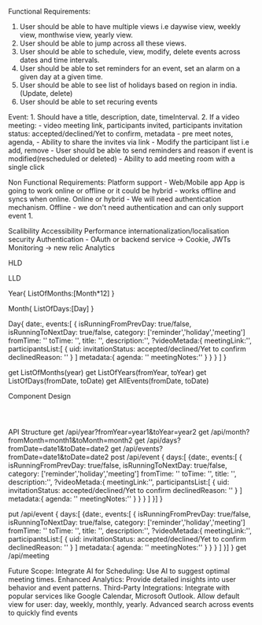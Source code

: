 Functional Requirements:

1. User should be able to have multiple views i.e daywise view, weekly view, monthwise view, yearly view.
2. User should be able to jump across all these views.
3. User should be able to schedule, view, modify, delete events across dates and time intervals.
4. User should be able to set reminders for an event, set an alarm on a given day at a given time.
5. User should be able to see list of holidays based on region in india.(Update, delete)
6. User should be able to set recuring events

Event:
    1. Should have a title, description, date, timeInterval.
    2. If a video meeting:
        - video meeting link, participants invited, participants invitation status: accepted/declined/Yet to confirm, metadata - pre meet notes, agenda, 
        - Ability to share the invites via link
        - Modify the participant list i.e add, remove
        - User should be able to send reminders and reason if event is modified(rescheduled or deleted)
        - Ability to add meeting room with a single click


Non Functional Requirements:
Platform support - Web/Mobile app
App is going to work online or offline or it could be hybrid - works offline and syncs when online.
Online or hybrid - We will need authentication mechanism.
Offline - we don't need authentication and can only support event 1.

Scalibility 
Accessibility 
Performance
internationalization/localisation
security 
Authentication -  OAuth or backend service -> Cookie, JWTs
Monitoring -> new relic
Analytics

HLD

LLD

Year{
    ListOfMonths:[Month*12]
}

Month{
    ListOfDays:[Day]
}

Day{
    date:,
    events:[
        {
            isRunningFromPrevDay: true/false,
            isRunningToNextDay: true/false,
            category: ['reminder','holiday','meeting']
            fromTime: ''
            toTime: '',
            title: '',
            description:'',
            ?videoMetada:{
                 meetingLink:'', 
                 participantsList:[
                    {
                        uid:
                        invitationStatus: accepted/declined/Yet to confirm
                        declinedReason: ''
                    }
                 ]
                 metadata:{
                    agenda: ''
                    meetingNotes:''
                 }
            }
        }
    ]
}

get ListOfMonths(year)
get ListOfYears(fromYear, toYear)
get ListOfDays(fromDate, toDate)
get AllEvents(fromDate, toDate)


Component Design

<header>
    <nav></nav>
    <sidebar></sidebar>
</header>
<Main>
    <Year>
        <Month>
            <Day></Day>
            <!-- All the days in month -->
        </Month>
        <!-- All the months in a year -->
    </Year>
    <!-- All the years we want to show in a row  -->
</Main>
<footer></footer>


API Structure
get /api/year?fromYear=year1&toYear=year2
get /api/month?fromMonth=month1&toMonth=month2 
get /api/days?fromDate=date1&toDate=date2
get /api/events?fromDate=date1&toDate=date2
post /api/event
{
    days:[
        {date:,
        events:[
            {
                isRunningFromPrevDay: true/false,
                isRunningToNextDay: true/false,
                category: ['reminder','holiday','meeting']
                fromTime: ''
                toTime: '',
                title: '',
                description:'',
                ?videoMetada:{
                    meetingLink:'', 
                    participantsList:[
                        {
                            uid:
                            invitationStatus: accepted/declined/Yet to confirm
                            declinedReason: ''
                        }
                    ]
                    metadata:{
                        agenda: ''
                        meetingNotes:''
                    }
                }
            }
    ]
    }]
}

put /api/event
{
    days:[
        {date:,
        events:[
            {
                isRunningFromPrevDay: true/false,
                isRunningToNextDay: true/false,
                category: ['reminder','holiday','meeting']
                fromTime: ''
                toTime: '',
                title: '',
                description:'',
                ?videoMetada:{
                    meetingLink:'', 
                    participantsList:[
                        {
                            uid:
                            invitationStatus: accepted/declined/Yet to confirm
                            declinedReason: ''
                        }
                    ]
                    metadata:{
                        agenda: ''
                        meetingNotes:''
                    }
                }
            }
    ]
    }]
}
get /api/meeting

Future Scope:
Integrate AI for Scheduling: Use AI to suggest optimal meeting times.
Enhanced Analytics: Provide detailed insights into user behavior and event patterns.
Third-Party Integrations: Integrate with popular services like Google Calendar, Microsoft Outlook.
Allow default view for user: day, weekly, monthly, yearly.
Advanced search across events to quickly find events

